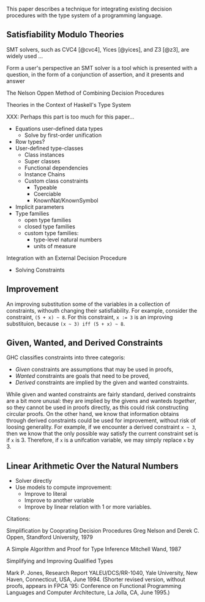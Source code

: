 This paper describes a technique for integrating existing decision
procedures with the type system of a programming language.

Satisfiability Modulo Theories
------------------------------

SMT solvers, such as CVC4 [@cvc4], Yices [@yices], and Z3 [@z3], are
widely used ...

Form a user's perspective an SMT solver is a tool which is presented
with a question, in the form of a conjunction of assertion, and it
presents and answer 




The Nelson Oppen Method of Combining Decision Procedures

Theories in the Context of Haskell's Type System

XXX: Perhaps this part is too much for this paper...

  - Equations user-defined data types
    - Solve by first-order unification
  - Row types?
  - User-defined type-classes
    - Class instances
    - Super classes
    - Functional dependencies
    - Instance Chains
    - Custom class constraints
      - Typeable
      - Coerciable
      - KnownNat/KnownSymbol
  - Implicit parameters
  - Type families
    - open type families
    - closed type families
    - custom type families:
      - type-level natural numbers
      - units of measure


Integration with an External Decision Procedure

  - Solving Constraints


Improvement
-----------

An improving substitution some of the variables in a collection of constraints,
withouth changing their satisfiability.
For example, consider the constraint, `(5 + x) ~ 8`.  For this constraint,
`x := 3` is an improving substituion, because `(x ~ 3) iff (5 + x) ~ 8`.


Given, Wanted, and Derived Constraints
--------------------------------------

GHC classifies constraints into three categoris:

  * *Given* constraints are assumptions that may be used in proofs,
  * *Wanted* constraints are goals that need to be proved,
  * *Derived* constraints are implied by the given and wanted constraints.

While given and wanted constraints are fairly standard, derived constraints
are a bit more unusal: they are implied by the givens and wanteds *together*,
so they cannot be used in proofs directly, as this could risk constructing
circular proofs.  On the other hand, we know that information obtains through
derived constraints could be used for improvement, without risk of loosing
generality.  For example, if we encounter a derived constraint `x ~ 3`,
then we know that the only possible way satisfy the current constraint set
is if `x` is 3.  Therefore, if `x` is a unifcation variable, we may simply
replace `x` by 3.


Linear Arithmetic Over the Natural Numbers
------------------------------------------

  * Solver directly
  * Use models to compute improvement:
      - Improve to literal
      - Improve to another variable
      - Improve by linear relation with 1 or more variables.












Citations:

  Simplification by Cooprating Decision Procedures
  Greg Nelson and Derek C. Oppen, Standford University, 1979

  A Simple Algorithm and Proof for Type Inference
  Mitchell Wand, 1987


  Simplifying and Improving Qualified Types

Mark P. Jones, Research Report YALEU/DCS/RR-1040, Yale University, New Haven, Connecticut, USA, June 1994. (Shorter revised version, without proofs, appears in FPCA '95: Conference on Functional Programming Languages and Computer Architecture, La Jolla, CA, June 1995.)



